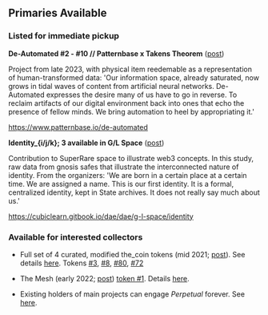 ## Primaries Available

### Listed for immediate pickup

**De-Automated #2 - #10 // Patternbase x Takens Theorem** ([post](https://twitter.com/im_not_art/status/1695832292306948352))

Project from late 2023, with physical item reedemable as a representation of human-transformed data: 'Our information space, already saturated, now grows in tidal waves of content from artificial neural networks. De-Automated expresses the desire many of us have to go in reverse. To reclaim artifacts of our digital environment back into ones that echo the presence of fellow minds. We bring automation to heel by appropriating it.'

https://www.patternbase.io/de-automated

**Identity_{i/j/k}; 3 available in G/L Space** ([post](https://twitter.com/hex6c/status/1678409404574576643))

Contribution to SuperRare space to illustrate web3 concepts. In this study, raw data from gnosis safes that illustrate the interconnected nature of identity. From the organizers: 'We are born in a certain place at a certain time. We are assigned a name. This is our first identity. It is a formal, centralized identity, kept in State archives. It does not really say much about us.'

https://cubiclearn.gitbook.io/dae/dae/g-l-space/identity

### Available for interested collectors

* Full set of 4 curated, modified the_coin tokens (mid 2021; [post](https://twitter.com/tokenfox1/status/1733019906990313775)). See details [here](https://opensea.io/collection/the-coin-by-takens-theorem). Tokens [#3](https://opensea.io/assets/ethereum/0xf76c5d925b27a63a3745a6b787664a7f38fa79bd/3), [#8](https://opensea.io/assets/ethereum/0xf76c5d925b27a63a3745a6b787664a7f38fa79bd/8), [#80](https://opensea.io/assets/ethereum/0xf76c5d925b27a63a3745a6b787664a7f38fa79bd/80), [#72](https://opensea.io/assets/ethereum/0xf76c5d925b27a63a3745a6b787664a7f38fa79bd/72)

* The Mesh (early 2022; [post](https://twitter.com/simondlr/status/1522385679484813312)) [token #1](https://opensea.io/assets/ethereum/0x625955aee56aa5b245627b2901a46b6b0de9a3a2/1). Details [here](https://the-mesh.eth.limo).

* Existing holders of main projects can engage *Perpetual* forever. See [here](https://perpetua.takens.eth.limo).

